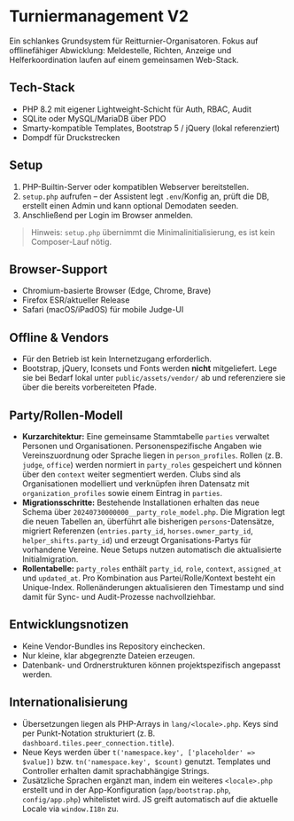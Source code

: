 # Turniermanagement V2

Ein schlankes Grundsystem für Reitturnier-Organisatoren. Fokus auf offlinefähiger Abwicklung: Meldestelle, Richten, Anzeige und Helferkoordination laufen auf einem gemeinsamen Web-Stack.

## Tech-Stack
- PHP 8.2 mit eigener Lightweight-Schicht für Auth, RBAC, Audit
- SQLite oder MySQL/MariaDB über PDO
- Smarty-kompatible Templates, Bootstrap 5 / jQuery (lokal referenziert)
- Dompdf für Druckstrecken

## Setup
1. PHP-Builtin-Server oder kompatiblen Webserver bereitstellen.
2. `setup.php` aufrufen – der Assistent legt `.env`/Konfig an, prüft die DB, erstellt einen Admin und kann optional Demodaten seeden.
3. Anschließend per Login im Browser anmelden.

> Hinweis: `setup.php` übernimmt die Minimalinitialisierung, es ist kein Composer-Lauf nötig.

## Browser-Support
- Chromium-basierte Browser (Edge, Chrome, Brave)
- Firefox ESR/aktueller Release
- Safari (macOS/iPadOS) für mobile Judge-UI

## Offline & Vendors
- Für den Betrieb ist kein Internetzugang erforderlich.
- Bootstrap, jQuery, Iconsets und Fonts werden **nicht** mitgeliefert. Lege sie bei Bedarf lokal unter `public/assets/vendor/` ab und referenziere sie über die bereits vorbereiteten Pfade.

## Party/Rollen-Modell
- **Kurzarchitektur:** Eine gemeinsame Stammtabelle `parties` verwaltet Personen und Organisationen. Personenspezifische Angaben wie Vereinszuordnung oder Sprache liegen in `person_profiles`. Rollen (z. B. `judge`, `office`) werden normiert in `party_roles` gespeichert und können über den `context` weiter segmentiert werden. Clubs sind als Organisationen modelliert und verknüpfen ihren Datensatz mit `organization_profiles` sowie einem Eintrag in `parties`.
- **Migrationsschritte:** Bestehende Installationen erhalten das neue Schema über `20240730000000__party_role_model.php`. Die Migration legt die neuen Tabellen an, überführt alle bisherigen `persons`-Datensätze, migriert Referenzen (`entries.party_id`, `horses.owner_party_id`, `helper_shifts.party_id`) und erzeugt Organisations-Partys für vorhandene Vereine. Neue Setups nutzen automatisch die aktualisierte Initialmigration.
- **Rollentabelle:** `party_roles` enthält `party_id`, `role`, `context`, `assigned_at` und `updated_at`. Pro Kombination aus Partei/Rolle/Kontext besteht ein Unique-Index. Rollenänderungen aktualisieren den Timestamp und sind damit für Sync- und Audit-Prozesse nachvollziehbar.

## Entwicklungsnotizen
- Keine Vendor-Bundles ins Repository einchecken.
- Nur kleine, klar abgegrenzte Dateien erzeugen.
- Datenbank- und Ordnerstrukturen können projektspezifisch angepasst werden.

## Internationalisierung
- Übersetzungen liegen als PHP-Arrays in `lang/<locale>.php`. Keys sind per Punkt-Notation strukturiert (z. B. `dashboard.tiles.peer_connection.title`).
- Neue Keys werden über `t('namespace.key', ['placeholder' => $value])` bzw. `tn('namespace.key', $count)` genutzt. Templates und Controller erhalten damit sprachabhängige Strings.
- Zusätzliche Sprachen ergänzt man, indem ein weiteres `<locale>.php` erstellt und in der App-Konfiguration (`app/bootstrap.php`, `config/app.php`) whitelistet wird. JS greift automatisch auf die aktuelle Locale via `window.I18n` zu.

